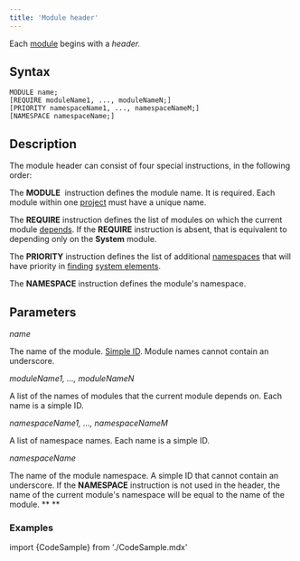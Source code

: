 ```yaml
---
title: 'Module header'
---
```


Each [module](Modules.md) begins with a *header.*

## Syntax

    MODULE name;
    [REQUIRE moduleName1, ..., moduleNameN;]
    [PRIORITY namespaceName1, ..., namespaceNameM;]
    [NAMESPACE namespaceName;]

## Description

The module header can consist of four special instructions, in the following order:

The **MODULE**  instruction defines the module name. It is required. Each module within one [project](Projects.md) must have a unique name.

The **REQUIRE** instruction defines the list of modules on which the current module [depends](Modules.md#depends). If the **REQUIRE** instruction is absent, that is equivalent to depending only on the **System** module.

The **PRIORITY** instruction defines the list of additional [namespaces](Naming.md#namespace) that will have priority in [finding](Search.md) [system elements](Element_identification.md).

The **NAMESPACE** instruction defines the module's namespace.  


## Parameters

*name*

The name of the module. [Simple ID](IDs.md#id-broken). Module names cannot contain an underscore.

*moduleName1, ..., moduleNameN*

A list of the names of modules that the current module depends on. Each name is a simple ID. 

*namespaceName1, ..., namespaceNameM*

A list of namespace names. Each name is a simple ID. 

*namespaceName*

The name of the module namespace. A simple ID that cannot contain an underscore. If the **NAMESPACE** instruction is not used in the header, the name of the current module's namespace will be equal to the name of the module. ** **

### **Examples**

import {CodeSample} from './CodeSample.mdx'

<CodeSample url="https://documentation.lsfusion.org/sample?file=ModuleSample"/>
